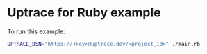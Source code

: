 # Uptrace for Ruby example

To run this example:

```bash
UPTRACE_DSN="https://<key>@uptrace.dev/<project_id>" ./main.rb
```
